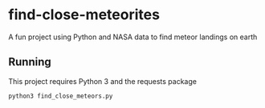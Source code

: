 # find-close-meteorites
A fun project using Python and NASA data to find meteor landings on earth

## Running

This project requires Python 3 and the requests package

`python3 find_close_meteors.py `
